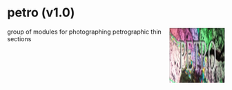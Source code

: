 # petro (v1.0)

<img src="https://github.com/polzunenkov/petro/blob/dev/microscope.png" width="128" height="128" alt="scrcpy" align="right" />

group of modules for photographing petrographic thin sections


